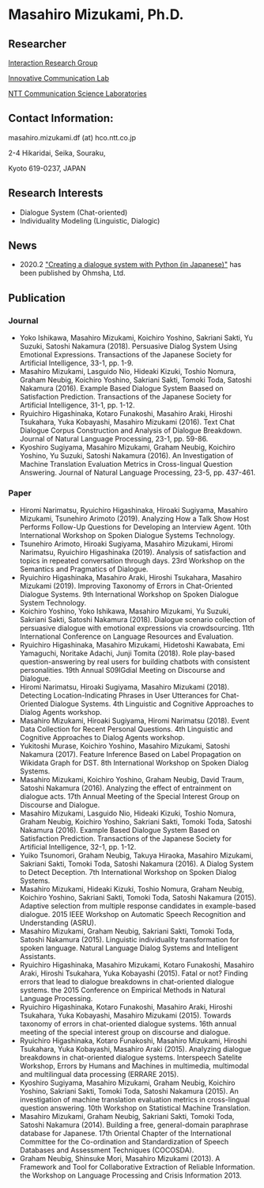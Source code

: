 # Masahiro Mizukami, Ph.D.
## Researcher
[Interaction Research Group](http://www.kecl.ntt.co.jp/icl/icl/interaction_research.html)

[Innovative Communication Lab](http://www.kecl.ntt.co.jp/rps/english/lab_e/nnovative_lab_e.html)

[NTT Communication Science Laboratories](http://www.kecl.ntt.co.jp/english/index.html)

## Contact Information:
masahiro.mizukami.df (at) hco.ntt.co.jp

2-4 Hikaridai, Seika, Souraku,

Kyoto 619-0237, JAPAN

## Research Interests
- Dialogue System (Chat-oriented)
- Individuality Modeling (Linguistic, Dialogic)

## News
- 2020.2	["Creating a dialogue system with Python (in Japanese)"](https://www.ohmsha.co.jp/book/9784274224799/) has been published by Ohmsha, Ltd.


## Publication
### Journal
- Yoko Ishikawa, Masahiro Mizukami, Koichiro Yoshino, Sakriani Sakti, Yu Suzuki, Satoshi Nakamura (2018). Persuasive Dialog System Using Emotional Expressions. Transactions of the Japanese Society for Artificial Intelligence, 33-1, pp. 1-9.
- Masahiro Mizukami, Lasguido Nio, Hideaki Kizuki, Toshio Nomura, Graham Neubig, Koichiro Yoshino, Sakriani Sakti, Tomoki Toda, Satoshi Nakamura (2016). Example Based Dialogue System Baased on Satisfaction Prediction. Transactions of the Japanese Society for Artificial Intelligence, 31-1, pp. 1-12.
- Ryuichiro Higashinaka, Kotaro Funakoshi, Masahiro Araki, Hiroshi Tsukahara, Yuka Kobayashi, Masahiro Mizukami (2016). Text Chat Dialogue Corpus Construction and Analysis of Dialogue Breakdown. Journal of Natural Language Processing, 23-1, pp. 59-86.
- Kyoshiro Sugiyama, Masahiro Mizukami, Graham Neubig, Koichiro Yoshino, Yu Suzuki, Satoshi Nakamura (2016). An Investigation of Machine Translation Evaluation Metrics in Cross-lingual Question Answering. Journal of Natural Language Processing, 23-5, pp. 437-461.

### Paper
- Hiromi Narimatsu, Ryuichiro Higashinaka, Hiroaki Sugiyama, Masahiro Mizukami, Tsunehiro Arimoto (2019). Analyzing How a Talk Show Host Performs Follow-Up Questions for Developing an Interview Agent. 10th International Workshop on Spoken Dialogue Systems Technology.
- Tsunehiro Arimoto, Hiroaki Sugiyama, Masahiro Mizukami, Hiromi Narimatsu, Ryuichiro Higashinaka (2019). Analysis of satisfaction and topics in repeated conversation through days. 23rd Workshop on the Semantics and Pragmatics of Dialogue.
- Ryuichiro Higashinaka, Masahiro Araki, Hiroshi Tsukahara, Masahiro Mizukami (2019). Improving Taxonomy of Errors in Chat-Oriented Dialogue Systems. 9th International Workshop on Spoken Dialogue System Technology.
- Koichiro Yoshino, Yoko Ishikawa, Masahiro Mizukami, Yu Suzuki, Sakriani Sakti, Satoshi Nakamura (2018). Dialogue scenario collection of persuasive dialogue with emotional expressions via crowdsourcing. 11th International Conference on Language Resources and Evaluation.
- Ryuichiro Higashinaka, Masahiro Mizukami, Hidetoshi Kawabata, Emi Yamaguchi, Noritake Adachi, Junji Tomita (2018). Role play-based question-answering by real users for building chatbots with consistent personalities. 19th Annual S09IGdial Meeting on Discourse and Dialogue.
- Hiromi Narimatsu, Hiroaki Sugiyama, Masahiro Mizukami (2018). Detecting Location-Indicating Phrases in User Utterances for Chat-Oriented Dialogue Systems. 4th Linguistic and Cognitive Approaches to Dialog Agents workshop.
- Masahiro Mizukami, Hiroaki Sugiyama, Hiromi Narimatsu (2018). Event Data Collection for Recent Personal Questions. 4th Linguistic and Cognitive Approaches to Dialog Agents workshop.
- Yukitoshi Murase, Koichiro Yoshino, Masahiro Mizukami, Satoshi Nakamura (2017). Feature Inference Based on Label Propagation on Wikidata Graph for DST. 8th International Workshop on Spoken Dialog Systems.
- Masahiro Mizukami, Koichiro Yoshino, Graham Neubig, David Traum, Satoshi Nakamura (2016). Analyzing the effect of entrainment on dialogue acts. 17th Annual Meeting of the Special Interest Group on Discourse and Dialogue.
- Masahiro Mizukami, Lasguido Nio, Hideaki Kizuki, Toshio Nomura, Graham Neubig, Koichiro Yoshino, Sakriani Sakti, Tomoki Toda, Satoshi Nakamura (2016). Example Based Dialogue System Based on Satisfaction Prediction. Transactions of the Japanese Society for Artificial Intelligence, 32-1, pp. 1-12.
- Yuiko Tsunomori, Graham Neubig, Takuya Hiraoka, Masahiro Mizukami, Sakriani Sakti, Tomoki Toda, Satoshi Nakamura (2016). A Dialog System to Detect Deception. 7th International Workshop on Spoken Dialog Systems.
- Masahiro Mizukami, Hideaki Kizuki, Toshio Nomura, Graham Neubig, Koichiro Yoshino, Sakriani Sakti, Tomoki Toda, Satoshi Nakamura (2015). Adaptive selection from multiple response candidates in example-based dialogue. 2015 IEEE Workshop on Automatic Speech Recognition and Understanding (ASRU).
- Masahiro Mizukami, Graham Neubig, Sakriani Sakti, Tomoki Toda, Satoshi Nakamura (2015). Linguistic individuality transformation for spoken language. Natural Language Dialog Systems and Intelligent Assistants.
- Ryuichiro Higashinaka, Masahiro Mizukami, Kotaro Funakoshi, Masahiro Araki, Hiroshi Tsukahara, Yuka Kobayashi (2015). Fatal or not? Finding errors that lead to dialogue breakdowns in chat-oriented dialogue systems. the 2015 Conference on Empirical Methods in Natural Language Processing.
- Ryuichiro Higashinaka, Kotaro Funakoshi, Masahiro Araki, Hiroshi Tsukahara, Yuka Kobayashi, Masahiro Mizukami (2015). Towards taxonomy of errors in chat-oriented dialogue systems. 16th annual meeting of the special interest group on discourse and dialogue.
- Ryuichiro Higashinaka, Kotaro Funakoshi, Masahiro Mizukami, Hiroshi Tsukahara, Yuka Kobayashi, Masahiro Araki (2015). Analyzing dialogue breakdowns in chat-oriented dialogue systems. Interspeech Satelite Workshop, Errors by Humans and Machines in multimedia, multimodal and multilingual data processing (ERRARE 2015).
- Kyoshiro Sugiyama, Masahiro Mizukami, Graham Neubig, Koichiro Yoshino, Sakriani Sakti, Tomoki Toda, Satoshi Nakamura (2015). An investigation of machine translation evaluation metrics in cross-lingual question answering. 10th Workshop on Statistical Machine Translation.
- Masahiro Mizukami, Graham Neubig, Sakriani Sakti, Tomoki Toda, Satoshi Nakamura (2014). Building a free, general-domain paraphrase database for Japanese. 17th Oriental Chapter of the International Committee for the Co-ordination and Standardization of Speech Databases and Assessment Techniques (COCOSDA).
- Graham Neubig, Shinsuke Mori, Masahiro Mizukami (2013). A Framework and Tool for Collaborative Extraction of Reliable Information. the Workshop on Language Processing and Crisis Information 2013.
